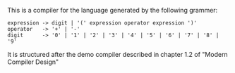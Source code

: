 This is a compiler for the language generated by the following grammer:

    expression -> digit | '(' expression operator expression ')'
    operator   -> '+' | '-'
    digit      -> '0' | '1' | '2' | '3' | '4' | '5' | '6' | '7' | '8' | '9'

It is structured after the demo compiler described in chapter 1.2 of "Modern Compiler Design"
